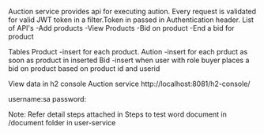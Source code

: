 Auction service provides api for executing aution.
Every request is validated for valid JWT token in a filter.Token in passed in Authentication header.
List of API's
  -Add products
  -View Products
  -Bid on product
  -End a bid for product

Tables
Product -insert for each product.
Aution -insert for each prduct as soon as product in inserted
Bid -insert when user with role buyer places a bid on product based on product id and userid

View data in h2 console
Auction service
http://localhost:8081/h2-console/

username:sa
password:<no password>

Note: Refer detail steps attached in Steps to test word document in /document folder in user-service
